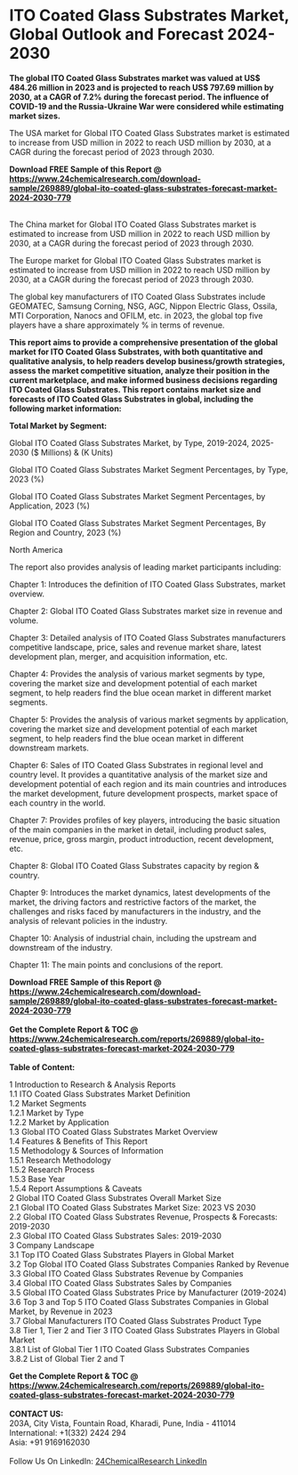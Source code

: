 <h1>ITO Coated Glass Substrates Market, Global Outlook and Forecast 2024-2030</h1><p><strong>The global ITO Coated Glass Substrates market was valued at US$ 484.26 million in 2023 and is projected to reach US$ 797.69 million by 2030, at a CAGR of 7.2% during the forecast period. The influence of COVID-19 and the Russia-Ukraine War were considered while estimating market sizes.</strong></p><p>
</p><p>The USA market for Global ITO Coated Glass Substrates market is estimated to increase from USD million in 2022 to reach USD million by 2030, at a CAGR during the forecast period of 2023 through 2030.</p><div><b>Download FREE Sample of this Report @ 
            <a href="https://www.24chemicalresearch.com/download-sample/269889/global-ito-coated-glass-substrates-forecast-market-2024-2030-779">
            https://www.24chemicalresearch.com/download-sample/269889/global-ito-coated-glass-substrates-forecast-market-2024-2030-779</a></b></div><br><p>
</p><p>The China market for Global ITO Coated Glass Substrates market is estimated to increase from USD million in 2022 to reach USD million by 2030, at a CAGR during the forecast period of 2023 through 2030.</p><p>
</p><p>The Europe market for Global ITO Coated Glass Substrates market is estimated to increase from USD million in 2022 to reach USD million by 2030, at a CAGR during the forecast period of 2023 through 2030.</p><p>
</p><p>The global key manufacturers of ITO Coated Glass Substrates include GEOMATEC, Samsung Corning, NSG, AGC, Nippon Electric Glass, Ossila, MTI Corporation, Nanocs and OFILM, etc. in 2023, the global top five players have a share approximately % in terms of revenue.</p><p>
<strong>This report aims to provide a comprehensive presentation of the global market for ITO Coated Glass Substrates, with both quantitative and qualitative analysis, to help readers develop business/growth strategies, assess the market competitive situation, analyze their position in the current marketplace, and make informed business decisions regarding ITO Coated Glass Substrates. This report contains market size and forecasts of ITO Coated Glass Substrates in global, including the following market information:</strong></p><p>
</p><p>
<strong>Total Market by Segment:</strong></p><p>
Global ITO Coated Glass Substrates Market, by Type, 2019-2024, 2025-2030 ($ Millions) &amp; (K Units)</p><p>
Global ITO Coated Glass Substrates Market Segment Percentages, by Type, 2023 (%)</p><p>
</p><p>
Global ITO Coated Glass Substrates Market Segment Percentages, by Application, 2023 (%)</p><p>
</p><p>
Global ITO Coated Glass Substrates Market Segment Percentages, By Region and Country, 2023 (%)</p><p>
North America</p><p>
</p><p>
The report also provides analysis of leading market participants including:</p><p>
</p><p>
</p><p>
Chapter 1: Introduces the definition of ITO Coated Glass Substrates, market overview.</p><p>
Chapter 2: Global ITO Coated Glass Substrates market size in revenue and volume.</p><p>
Chapter 3: Detailed analysis of ITO Coated Glass Substrates manufacturers competitive landscape, price, sales and revenue market share, latest development plan, merger, and acquisition information, etc.</p><p>
Chapter 4: Provides the analysis of various market segments by type, covering the market size and development potential of each market segment, to help readers find the blue ocean market in different market segments.</p><p>
Chapter 5: Provides the analysis of various market segments by application, covering the market size and development potential of each market segment, to help readers find the blue ocean market in different downstream markets.</p><p>
Chapter 6: Sales of ITO Coated Glass Substrates in regional level and country level. It provides a quantitative analysis of the market size and development potential of each region and its main countries and introduces the market development, future development prospects, market space of each country in the world.</p><p>
Chapter 7: Provides profiles of key players, introducing the basic situation of the main companies in the market in detail, including product sales, revenue, price, gross margin, product introduction, recent development, etc.</p><p>
Chapter 8: Global ITO Coated Glass Substrates capacity by region &amp; country.</p><p>
Chapter 9: Introduces the market dynamics, latest developments of the market, the driving factors and restrictive factors of the market, the challenges and risks faced by manufacturers in the industry, and the analysis of relevant policies in the industry.</p><p>
Chapter 10: Analysis of industrial chain, including the upstream and downstream of the industry.</p><p>
Chapter 11: The main points and conclusions of the report.</p><div><b>Download FREE Sample of this Report @ 
            <a href="https://www.24chemicalresearch.com/download-sample/269889/global-ito-coated-glass-substrates-forecast-market-2024-2030-779">
            https://www.24chemicalresearch.com/download-sample/269889/global-ito-coated-glass-substrates-forecast-market-2024-2030-779</a></b></div><br><div><b>Get the Complete Report & TOC @ 
            <a href="https://www.24chemicalresearch.com/reports/269889/global-ito-coated-glass-substrates-forecast-market-2024-2030-779">
            https://www.24chemicalresearch.com/reports/269889/global-ito-coated-glass-substrates-forecast-market-2024-2030-779</a></b></div><br>
            <b>Table of Content:</b><p>1 Introduction to Research & Analysis Reports<br />
    1.1 ITO Coated Glass Substrates Market Definition<br />
    1.2 Market Segments<br />
        1.2.1 Market by Type<br />
        1.2.2 Market by Application<br />
    1.3 Global ITO Coated Glass Substrates Market Overview<br />
    1.4 Features & Benefits of This Report<br />
    1.5 Methodology & Sources of Information<br />
        1.5.1 Research Methodology<br />
        1.5.2 Research Process<br />
        1.5.3 Base Year<br />
        1.5.4 Report Assumptions & Caveats<br />
2 Global ITO Coated Glass Substrates Overall Market Size<br />
    2.1 Global ITO Coated Glass Substrates Market Size: 2023 VS 2030<br />
    2.2 Global ITO Coated Glass Substrates Revenue, Prospects & Forecasts: 2019-2030<br />
    2.3 Global ITO Coated Glass Substrates Sales: 2019-2030<br />
3 Company Landscape<br />
    3.1 Top ITO Coated Glass Substrates Players in Global Market<br />
    3.2 Top Global ITO Coated Glass Substrates Companies Ranked by Revenue<br />
    3.3 Global ITO Coated Glass Substrates Revenue by Companies<br />
    3.4 Global ITO Coated Glass Substrates Sales by Companies<br />
    3.5 Global ITO Coated Glass Substrates Price by Manufacturer (2019-2024)<br />
    3.6 Top 3 and Top 5 ITO Coated Glass Substrates Companies in Global Market, by Revenue in 2023<br />
    3.7 Global Manufacturers ITO Coated Glass Substrates Product Type<br />
    3.8 Tier 1, Tier 2 and Tier 3 ITO Coated Glass Substrates Players in Global Market<br />
        3.8.1 List of Global Tier 1 ITO Coated Glass Substrates Companies<br />
        3.8.2 List of Global Tier 2 and T</p><div><b>Get the Complete Report & TOC @ 
            <a href="https://www.24chemicalresearch.com/reports/269889/global-ito-coated-glass-substrates-forecast-market-2024-2030-779">
            https://www.24chemicalresearch.com/reports/269889/global-ito-coated-glass-substrates-forecast-market-2024-2030-779</a></b></div><br><b>CONTACT US:</b><br>
            203A, City Vista, Fountain Road, Kharadi, Pune, India - 411014<br>
            International: +1(332) 2424 294<br>
            Asia: +91 9169162030 <br><br>
            Follow Us On LinkedIn: <a href="https://www.linkedin.com/company/24chemicalresearch/">24ChemicalResearch LinkedIn</a>